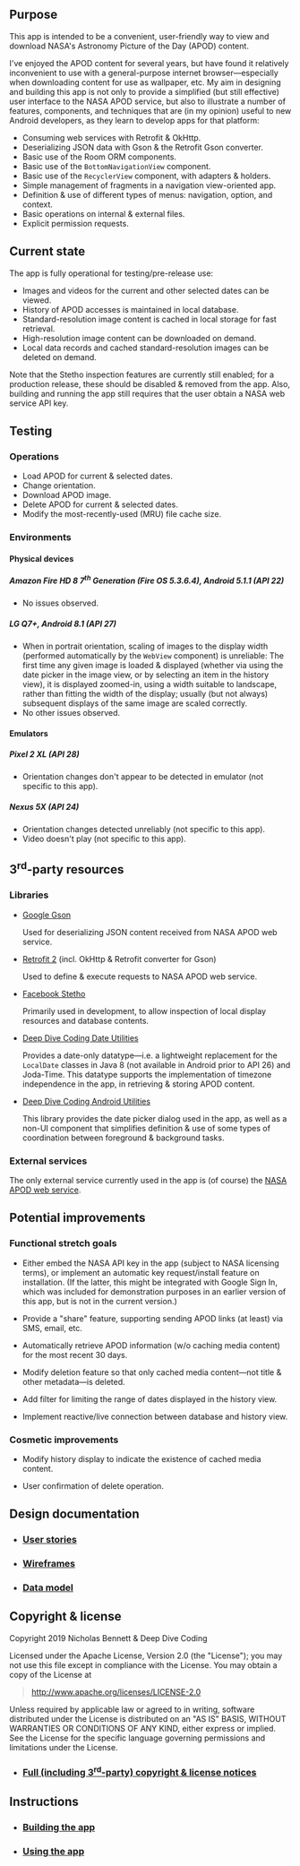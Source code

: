 ## Purpose

This app is intended to be a convenient, user-friendly way to view and download NASA's Astronomy Picture of the Day (APOD) content. 

I've enjoyed the APOD content for several years, but have found it relatively inconvenient to use with a general-purpose internet browser&mdash;especially when downloading content for use as wallpaper, etc. My aim in designing and building this app is not only to provide a simplified (but still effective) user interface to the NASA APOD service, but also to illustrate a number of features, components, and techniques that are (in my opinion) useful to new Android developers, as they learn to develop apps for that platform:

* Consuming web services with Retrofit &amp; OkHttp.
* Deserializing JSON data with Gson & the Retrofit Gson converter.
* Basic use of the Room ORM components.
* Basic use of the `BottomNavigationView` component.
* Basic use of the `RecyclerView` component, with adapters &amp; holders.
* Simple management of fragments in a navigation view-oriented app.
* Definition &amp; use of different types of menus: navigation, option, and context.
* Basic operations on internal &amp; external files.
* Explicit permission requests.

## Current state

The app is fully operational for testing/pre-release use: 

* Images and videos for the current and other selected dates can be viewed.
* History of APOD accesses is maintained in local database.
* Standard-resolution image content is cached in local storage for fast retrieval.
* High-resolution image content can be downloaded on demand.
* Local data records and cached standard-resolution images can be deleted on demand. 

Note that the Stetho inspection features are currently still enabled; for a production release, these should be disabled &amp; removed from the app. Also, building and running the app still requires that the user obtain a NASA web service API key. 

## Testing

### Operations

* Load APOD for current &amp; selected dates.
* Change orientation.
* Download APOD image.
* Delete APOD for current &amp; selected dates.
* Modify the most-recently-used (MRU) file cache size.

### Environments

#### Physical devices

##### Amazon Fire HD 8 7<sup>th</sup> Generation (Fire OS 5.3.6.4), Android 5.1.1 (API 22)

* No issues observed.

##### LG Q7+, Android 8.1 (API 27)

* When in portrait orientation, scaling of images to the display width (performed automatically by the `WebView` component) is unreliable: The first time any given image is loaded &amp; displayed (whether via using the date picker in the image view, or by selecting an item in the history view), it is displayed zoomed-in, using a width suitable to landscape, rather than fitting the width of the display; usually (but not always) subsequent displays of the same image are scaled correctly.
* No other issues observed.

#### Emulators

##### Pixel 2 XL (API 28)

* Orientation changes don't appear to be detected in emulator (not specific to this app).

##### Nexus 5X (API 24)

* Orientation changes detected unreliably (not specific to this app).
* Video doesn't play (not specific to this app).  

## 3<sup>rd</sup>-party resources

### Libraries

* [Google Gson](https://github.com/google/gson)

    Used for deserializing JSON content received from NASA APOD web service.
    
* [Retrofit 2](https://square.github.io/retrofit/) (incl. OkHttp &amp; Retrofit converter for Gson)

    Used to define &amp; execute requests to NASA APOD web service.  
    
* [Facebook Stetho](https://github.com/facebook/stetho) 

    Primarily used in development, to allow inspection of local display resources and database contents. 
    
* [Deep Dive Coding Date Utilities](https://github.com/deep-dive-coding-java/date-utilities)

    Provides a date-only datatype&mdash;i.e. a lightweight replacement for the `LocalDate` classes in Java 8 (not available in Android prior to API 26) and Joda-Time. This datatype supports the implementation of timezone independence in the app, in retrieving &amp; storing APOD content.    

* [Deep Dive Coding Android Utilities](https://github.com/deep-dive-coding-java/android-utilities) 

    This library provides the date picker dialog used in the app, as well as a non-UI component that simplifies definition &amp; use of some types of coordination between foreground &amp; background tasks. 

### External services

The only external service currently used in the app is (of course) the [NASA APOD web service](https://api.nasa.gov/api.html#apod).  

## Potential improvements

### Functional stretch goals

* Either embed the NASA API key in the app (subject to NASA licensing terms), or implement an automatic key request/install feature on installation. (If the latter, this might be integrated with Google Sign In, which was included for demonstration purposes in an earlier version of this app, but is not in the current version.)

* Provide a "share" feature, supporting sending APOD links (at least) via SMS, email, etc.

* Automatically retrieve APOD information (w/o caching media content) for the most recent 30 days.

* Modify deletion feature so that only cached media content&mdash;not title &amp; other metadata&mdash;is deleted.

* Add filter for limiting the range of dates displayed in the history view.

* Implement reactive/live connection between database and history view.

### Cosmetic improvements

* Modify history display to indicate the existence of cached media content.  

* User confirmation of delete operation.

## Design documentation

* ### [User stories](docs/user-stories.md)

* ### [Wireframes](docs/wireframes.md)

* ### [Data model](docs/data-model.md)

## Copyright &amp; license

Copyright 2019 Nicholas Bennett & Deep Dive Coding

Licensed under the Apache License, Version 2.0 (the "License"); you may not use this file except in compliance with the License. You may obtain a copy of the License at

> <http://www.apache.org/licenses/LICENSE-2.0>

Unless required by applicable law or agreed to in writing, software distributed under the License is distributed on an "AS IS" BASIS, WITHOUT WARRANTIES OR CONDITIONS OF ANY KIND, either express or implied. See the License for the specific language governing permissions and limitations under the License.

* ### [Full (including 3<sup>rd</sup>-party) copyright &amp; license notices](docs/notice.md) 

## Instructions

* ### [Building the app](docs/build-instructions.md)

* ### [Using the app](docs/user-instructions.md)
